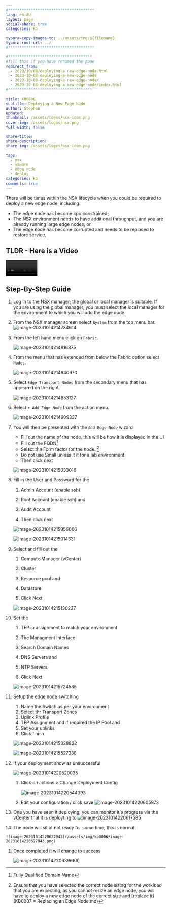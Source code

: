 ```yaml
---
#**************************************
lang: en-AU
layout: page
social-share: true
categories: kb

typora-copy-images-to: ../assets/img/${filename}
typora-root-url: ../
#**************************************

#*************************************
#fill this if you have renamed the page
redirect_from:
  - 2023/10/08/deploying-a-new-edge-node.html
  - 2023-10-08-deploying-a-new-edge-node
  - 2023-10-08-deploying-a-new-edge-node/
  - 2023-10-08-deploying-a-new-edge-node/index.html
#*************************************

title: KB0006
subtitle: Deploying a New Edge Node
author: Stephen
updated:
thumbnail: /assets/logos/nsx-icon.png
cover-img: /assets/logos/nsx.png
full-width: false

share-title:
share-description: 
share-img: /assets/logos/nsx-icon.png

tags:
  - nsx
  - vmware
  - edge node
  - deploy
categories: kb
comments: true
---
```


There will be times within the NSX lifecycle when you could be required to deploy a new edge node, including:

* The edge node has become cpu constrained;
* The NSX environment needs to have additional throughput, and you are already running large edge nodes; or
* The edge node has become corrupted and needs to be replaced to restore service.

## TLDR - Here is a Video

<video src="../assets/vid/kb0006.webm" style="zoom:33%;"></video>

## Step-By-Step Guide

1. Log in to the NSX manager; the global or local manager is suitable. If you are using the global manager, you must select the local manager for the environment to which you will add the edge node.
1. From the NSX manager screen select `System` from the top menu bar.
   ![image-20231014214734614](/assets/img/kb0006/image-20231014214734614.png)
   
1. From the left hand menu click on `Fabric`.

   ![image-20231014214816875](/assets/img/kb0006/image-20231014214816875.png)

1. From the menu that has extended from below the Fabric option select `Nodes`.

   ![image-20231014214840970](/assets/img/kb0006/image-20231014214840970.png)

1. Select `Edge Transport Nodes` from the secondary menu that has appeared on the right.

   ![image-20231014214853127](/assets/img/kb0006/image-20231014214853127.png)

1. Select `+ Add Edge Node` from the action menu.

   ![image-20231014214909337](/assets/img/kb0006/image-20231014214909337.png)

1. You will then be presented with the `Add Edge Node` wizard

   * Fill out the name of the node, this will be how it is displayed in the UI
   * Fill out the FQDN[^fn1]
   * Select the Form factor for the node. [^fn2]
   * Do not use Small unless it it for a lab environment
   * Then click next

   ![image-20231014215033016](/assets/img/kb0006/image-20231014215033016.png)

1. Fill in the User and Password for the

   1. Admin Account (enable ssh)

   1. Root Account (enable ssh) and

   1. Audit Account

   1. Then click next

   ![image-20231014215956066](/assets/img/kb0006/image-20231014215956066.png)

   ![image-20231014215014331](/assets/img/kb0006/image-20231014215014331.png)

1. Select and fill out the

   1. Compute Manager (vCenter)

   1. Cluster

   1. Resource pool and

   1. Datastore

   1. Click Next

   ![image-20231014215130237](/assets/img/kb0006/image-20231014215130237.png)

1.  Set the 

    1. TEP ip assignment to match your environment

    1. The Managment Interface

    1. Search Domain Names

    1. DNS Servers and

    1. NTP Servers

    1. Click Next

    ![image-20231014215724585](/assets/img/kb0006/image-20231014215724585.png)

1.   Setup the edge node switching

     1. Name the Switch as per your environment
     1. Select thr Transport Zones
     1. Uplink Profile
     1. TEP Assignment and if required the IP Pool and
     1. Set your uplinks
     1. Click finish

     ![image-20231014215328822](/assets/img/kb0006/image-20231014215328822.png)

     ![image-20231014215527338](/assets/img/kb0006/image-20231014215527338.png)

1.   If your deployment show as unsuccessful

     ![image-20231014220520035](/assets/img/kb0006/image-20231014220520035.png)

     1. Click on actions > Change Deployment Config

        ![image-20231014220544393](/assets/img/kb0006/image-20231014220544393.png)

     1. Edit your configuration / click save
        ![image-20231014220605973](/assets/img/kb0006/image-20231014220605973.png)

1.   One you have seen it deploying, you can monitor it's progress via the vCenter that it is deployting to
   ![image-20231014220617585](/assets/img/kb0006/image-20231014220617585.png)

1.   The node will sit at not ready for some time, this is normal

    ![image-20231014220627943](/assets/img/kb0006/image-20231014220627943.png)

1.  Once completed it will change to success

    ![image-20231014220639669](/assets/img/kb0006/image-20231014220639669.png))


[^fn1]: *F*ully *Q*ualified *D*omain *N*ame
[^fn2]: Ensure that you have selected the correct node sizing for the workload that you are expecting, as you cannot resize an edge node, you will have to deploy a new edge node of the correct size and  [replace it](KB0007 = Replacing an Edge Node.md) 
